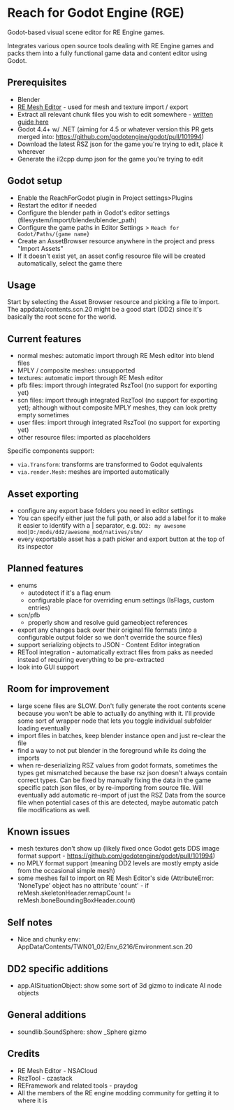 # Reach for Godot Engine (RGE)
Godot-based visual scene editor for RE Engine games.

Integrates various open source tools dealing with RE Engine games and packs them into a fully functional game data and content editor using Godot.

## Prerequisites
- Blender
- [RE Mesh Editor](https://github.com/NSACloud/RE-Mesh-Editor) - used for mesh and texture import / export
- Extract all relevant chunk files you wish to edit somewhere - [written guide here](https://github.com/Modding-Haven/REEngine-Modding-Documentation/wiki/Extracting-Game-Files)
- Godot 4.4+ w/ .NET (aiming for 4.5 or whatever version this PR gets merged into: https://github.com/godotengine/godot/pull/101994)
- Download the latest RSZ json for the game you're trying to edit, place it wherever
- Generate the il2cpp dump json for the game you're trying to edit

## Godot setup
- Enable the ReachForGodot plugin in Project settings>Plugins
- Restart the editor if needed
- Configure the blender path in Godot's editor settings (filesystem/import/blender/blender_path)
- Configure the game paths in Editor Settings > `Reach for Godot/Paths/{game name}`
- Create an AssetBrowser resource anywhere in the project and press "Import Assets"
- If it doesn't exist yet, an asset config resource file will be created automatically, select the game there

## Usage
Start by selecting the Asset Browser resource and picking a file to import. The appdata/contents.scn.20 might be a good start (DD2) since it's basically the root scene for the world.


## Current features
- normal meshes: automatic import through RE Mesh editor into blend files
- MPLY / composite meshes: unsupported
- textures: automatic import through RE Mesh editor
- pfb files: import through integrated RszTool (no support for exporting yet)
- scn files: import through integrated RszTool (no support for exporting yet); although without composite MPLY meshes, they can look pretty empty sometimes
- user files: import through integrated RszTool (no support for exporting yet)
- other resource files: imported as placeholders

Specific components support:
- `via.Transform`: transforms are transformed to Godot equivalents
- `via.render.Mesh`: meshes are imported automatically

## Asset exporting
- configure any export base folders you need in editor settings
- You can specify either just the full path, or also add a label for it to make it easier to identify with a | separator, e.g. `DD2: my awesome mod|D:/mods/dd2/awesome_mod/natives/stm/`
- every exportable asset has a path picker and export button at the top of its inspector

## Planned features
- enums
    - autodetect if it's a flag enum
    - configurable place for overriding enum settings (IsFlags, custom entries)
- scn/pfb
    - properly show and resolve guid gameobject references
- export any changes back over their original file formats (into a configurable output folder so we don't override the source files)
- support serializing objects to JSON - Content Editor integration
- RETool integration - automatically extract files from paks as needed instead of requiring everything to be pre-extracted
- look into GUI support

## Room for improvement
- large scene files are SLOW. Don't fully generate the root contents scene because you won't be able to actually do anything with it. I'll provide some sort of wrapper node that lets you toggle individual subfolder loading eventually
- import files in batches, keep blender instance open and just re-clear the file
- find a way to not put blender in the foreground while its doing the imports
- when re-deserializing RSZ values from godot formats, sometimes the types get mismatched because the base rsz json doesn't always contain correct types. Can be fixed by manually fixing the data in the game specific patch json files, or by re-importing from source file. Will eventually add automatic re-import of just the RSZ Data from the source file when potential cases of this are detected, maybe automatic patch file modifications as well.

## Known issues
- mesh textures don't show up (likely fixed once Godot gets DDS image format support - https://github.com/godotengine/godot/pull/101994)
- no MPLY format support (meaning DD2 levels are mostly empty aside from the occasional simple mesh)
- some meshes fail to import on RE Mesh Editor's side (AttributeError: 'NoneType' object has no attribute 'count' - if reMesh.skeletonHeader.remapCount != reMesh.boneBoundingBoxHeader.count)

## Self notes
- Nice and chunky env: AppData/Contents/TWN01_02/Env_6216/Environment.scn.20

## DD2 specific additions
- app.AISituationObject: show some sort of 3d gizmo to indicate AI node objects

## General additions
- soundlib.SoundSphere: show _Sphere gizmo

## Credits
- RE Mesh Editor - NSACloud
- RszTool - czastack
- REFramework and related tools - praydog
- All the members of the RE engine modding community for getting it to where it is
